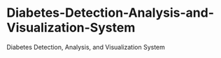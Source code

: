 # Diabetes-Detection-Analysis-and-Visualization-System
Diabetes Detection, Analysis, and Visualization System
